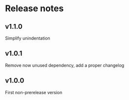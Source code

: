 # Release notes

## v1.1.0

Simplify unindentation

## v1.0.1

Remove now unused dependency, add a proper changelog

## v1.0.0

First non-prerelease version
